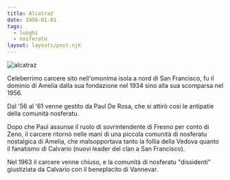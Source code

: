 ```yaml
---
title: Alcatraz
date: 1956-01-01
tags:
  - luoghi
  - nosferatu
layout: layouts/post.njk
---
```


![alcatraz](https://www.alcatrazcruises.com/wp-content/uploads/2018/02/test-image-1155x650.jpg)

Celeberrimo carcere sito nell'omonima isola a nord di San Francisco, fu il dominio di Amelia dalla sua fondazione nel 1934 sino alla sua scomparsa nel 1956.

Dal '56 al '61 venne gestito da Paul De Rosa, che si attirò così le antipatie della comunità nosferatu.

Dopo che Paul assunse il ruolo di sovrintendente di Fresno per conto di Zeno, il carcere ritornò nelle mani di una piccola comunità di nosferatu nostalgica di Amelia, che malsopportava tanto la follia della Vedova quanto il fanatismo di Calvario (nuovi leader del clan a San Francisco).

Nel 1963 il carcere venne chiuso, e la comunità di nosferatu "dissidenti" giustiziata da Calvario con il beneplacito di Vannevar.